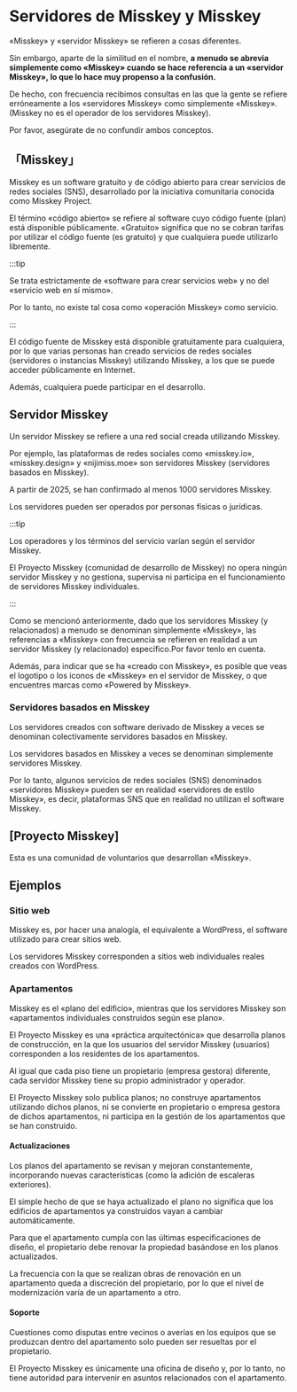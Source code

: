 # Servidores de Misskey y Misskey

«Misskey» y «servidor Misskey» se refieren a cosas diferentes.

Sin embargo, aparte de la similitud en el nombre, <b> a menudo se abrevia simplemente como «Misskey» cuando se hace referencia a un «servidor Misskey», lo que lo hace muy propenso a la confusión.</b>

De hecho, con frecuencia recibimos consultas en las que la gente se refiere erróneamente a los «servidores Misskey» como simplemente «Misskey».
(Misskey no es el operador de los servidores Misskey).

Por favor, asegúrate de no confundir ambos conceptos.

## 「Misskey」

Misskey es un software gratuito y de código abierto para crear servicios de redes sociales (SNS), desarrollado por la iniciativa comunitaria conocida como Misskey Project.

El término «código abierto» se refiere al software cuyo código fuente (plan) está disponible públicamente.
«Gratuito» significa que no se cobran tarifas por utilizar el código fuente (es gratuito) y que cualquiera puede utilizarlo libremente.

:::tip

Se trata estrictamente de «software para crear servicios web» y no del «servicio web en sí mismo».

Por lo tanto, no existe tal cosa como «operación Misskey» como servicio.

:::

El código fuente de Misskey está disponible gratuitamente para cualquiera, por lo que varias personas han creado servicios de redes sociales (servidores o instancias Misskey) utilizando Misskey, a los que se puede acceder públicamente en Internet.

Además, cualquiera puede participar en el desarrollo.

## Servidor Misskey

Un servidor Misskey se refiere a una red social creada utilizando Misskey.

Por ejemplo, las plataformas de redes sociales como «misskey.io», «misskey.design» y «nijimiss.moe» son servidores Misskey (servidores basados en Misskey).

A partir de 2025, se han confirmado al menos 1000 servidores Misskey.

Los servidores pueden ser operados por personas físicas o jurídicas.

:::tip

Los operadores y los términos del servicio varían según el servidor Misskey.

El Proyecto Misskey (comunidad de desarrollo de Misskey) no opera ningún servidor Misskey y no gestiona, supervisa ni participa en el funcionamiento de servidores Misskey individuales.

:::

Como se mencionó anteriormente, dado que los servidores Misskey (y relacionados) a menudo se denominan simplemente «Misskey», las referencias a «Misskey» con frecuencia se refieren en realidad a un servidor Misskey (y relacionado) específico.Por favor tenlo en cuenta.

Además, para indicar que se ha «creado con Misskey», es posible que veas el logotipo o los iconos de «Misskey» en el servidor de Misskey, o que encuentres marcas como «Powered by Misskey».

### Servidores basados en Misskey

Los servidores creados con software derivado de Misskey a veces se denominan colectivamente servidores basados en Misskey.

Los servidores basados en Misskey a veces se denominan simplemente servidores Misskey.

Por lo tanto, algunos servicios de redes sociales (SNS) denominados «servidores Misskey» pueden ser en realidad «servidores de estilo Misskey», es decir, plataformas SNS que en realidad no utilizan el software Misskey.

## [Proyecto Misskey]

Esta es una comunidad de voluntarios que desarrollan «Misskey».

## Ejemplos

### Sitio web

Misskey es, por hacer una analogía, el equivalente a WordPress, el software utilizado para crear sitios web.

Los servidores Misskey corresponden a sitios web individuales reales creados con WordPress.

### Apartamentos

Misskey es el «plano del edificio», mientras que los servidores Misskey son «apartamentos individuales construidos según ese plano».

El Proyecto Misskey es una «práctica arquitectónica» que desarrolla planos de construcción, en la que los usuarios del servidor Misskey (usuarios) corresponden a los residentes de los apartamentos.

Al igual que cada piso tiene un propietario (empresa gestora) diferente, cada servidor Misskey tiene su propio administrador y operador.

El Proyecto Misskey solo publica planos; no construye apartamentos utilizando dichos planos, ni se convierte en propietario o empresa gestora de dichos apartamentos, ni participa en la gestión de los apartamentos que se han construido.

#### Actualizaciones

Los planos del apartamento se revisan y mejoran constantemente, incorporando nuevas características (como la adición de escaleras exteriores).

El simple hecho de que se haya actualizado el plano no significa que los edificios de apartamentos ya construidos vayan a cambiar automáticamente.

Para que el apartamento cumpla con las últimas especificaciones de diseño, el propietario debe renovar la propiedad basándose en los planos actualizados.

La frecuencia con la que se realizan obras de renovación en un apartamento queda a discreción del propietario, por lo que el nivel de modernización varía de un apartamento a otro.

#### Soporte

Cuestiones como disputas entre vecinos o averías en los equipos que se produzcan dentro del apartamento solo pueden ser resueltas por el propietario.

El Proyecto Misskey es únicamente una oficina de diseño y, por lo tanto, no tiene autoridad para intervenir en asuntos relacionados con el apartamento.
